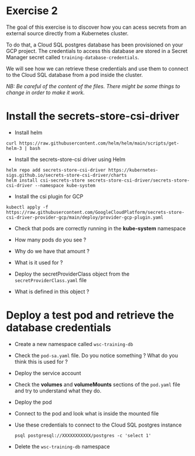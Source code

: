 # Exercise 2

The goal of this exercise is to discover how you can acess secrets from an external source directly from a Kubernetes cluster.

To do that, a Cloud SQL postgres database has been provisioned on your GCP project. The credentials to access this database are stored in a Secret Manager secret called `training-database-credentials`.

We will see how we can retrieve these credentials and use them to connect to the Cloud SQL database from a pod inside the cluster.

*NB: Be careful of the content of the files. There might be some things to change in order to make it work.*


# Install the secrets-store-csi-driver

- Install helm
```
curl https://raw.githubusercontent.com/helm/helm/main/scripts/get-helm-3 | bash
```

- Install the secrets-store-csi driver using Helm
```
helm repo add secrets-store-csi-driver https://kubernetes-sigs.github.io/secrets-store-csi-driver/charts
helm install csi-secrets-store secrets-store-csi-driver/secrets-store-csi-driver --namespace kube-system
```

- Install the csi plugin for GCP
```
kubectl apply -f https://raw.githubusercontent.com/GoogleCloudPlatform/secrets-store-csi-driver-provider-gcp/main/deploy/provider-gcp-plugin.yaml
```

- Check that pods are correctly running in the **kube-system** namespace
- How many pods do you see ?
- Why do we have that amount ?
- What is it used for ?


- Deploy the secretProviderClass object from the `secretProviderClass.yaml` file
- What is defined in this object ?



# Deploy a test pod and retrieve the database credentials

- Create a new namespace called `wsc-training-db`

- Check the `pod-sa.yaml` file. Do you notice something ? What do you think this is used for ?

- Deploy the service account

- Check the **volumes** and **volumeMounts** sections of the `pod.yaml` file and try to understand what they do.

- Deploy the pod

- Connect to the pod and look what is inside the mounted file

- Use these credentials to connect to the Cloud SQL postgres instance
    ```
    psql postgresql://XXXXXXXXXXX/postgres -c 'select 1'
    ```

- Delete the `wsc-training-db` namespace
